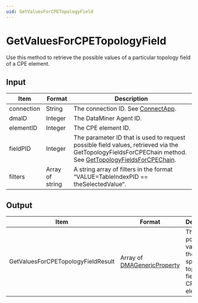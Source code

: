 ```yaml
---
uid: GetValuesForCPETopologyField
---
```


# GetValuesForCPETopologyField

Use this method to retrieve the possible values of a particular topology field of a CPE element.

## Input

| Item | Format | Description |
|--|--|--|
| connection | String | The connection ID. See [ConnectApp](xref:ConnectApp). |
| dmaID | Integer | The DataMiner Agent ID. |
| elementID | Integer | The CPE element ID. |
| fieldPID | Integer | The parameter ID that is used to request possible field values, retrieved via the GetTopologyFieldsForCPEChain method. See [GetTopologyFieldsForCPEChain](xref:GetTopologyFieldsForCPEChain). |
| filters | Array of string | A string array of filters in the format “VALUE=TableIndexPID == theSelectedValue“. |

## Output

| Item | Format | Description |
|--|--|--|
| GetValuesForCPETopologyFieldResult | Array of [DMAGenericProperty](xref:DMAGenericProperty) | The possible values of the specified topology field of the CPE element. |
